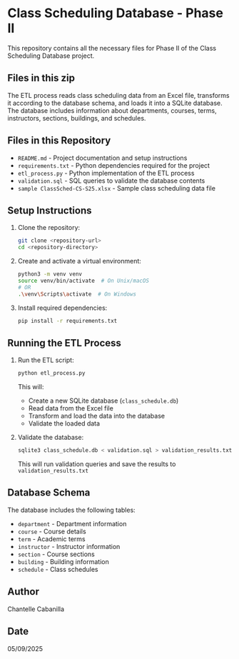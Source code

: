 # Class Scheduling Database - Phase II

This repository contains all the necessary files for Phase II of the Class Scheduling Database project.

## Files in this zip

The ETL process reads class scheduling data from an Excel file, transforms it according to the database schema, and loads it into a SQLite database. The database includes information about departments, courses, terms, instructors, sections, buildings, and schedules.

## Files in this Repository

- `README.md` - Project documentation and setup instructions
- `requirements.txt` - Python dependencies required for the project
- `etl_process.py` - Python implementation of the ETL process
- `validation.sql` - SQL queries to validate the database contents
- `sample ClassSched-CS-S25.xlsx` - Sample class scheduling data file

## Setup Instructions

1. Clone the repository:

   ```bash
   git clone <repository-url>
   cd <repository-directory>
   ```

2. Create and activate a virtual environment:

   ```bash
   python3 -m venv venv
   source venv/bin/activate  # On Unix/macOS
   # OR
   .\venv\Scripts\activate  # On Windows
   ```

3. Install required dependencies:
   ```bash
   pip install -r requirements.txt
   ```

## Running the ETL Process

1. Run the ETL script:

   ```bash
   python etl_process.py
   ```

   This will:

   - Create a new SQLite database (`class_schedule.db`)
   - Read data from the Excel file
   - Transform and load the data into the database
   - Validate the loaded data

2. Validate the database:
   ```bash
   sqlite3 class_schedule.db < validation.sql > validation_results.txt
   ```
   This will run validation queries and save the results to `validation_results.txt`

## Database Schema

The database includes the following tables:

- `department` - Department information
- `course` - Course details
- `term` - Academic terms
- `instructor` - Instructor information
- `section` - Course sections
- `building` - Building information
- `schedule` - Class schedules

## Author

Chantelle Cabanilla

## Date

05/09/2025
